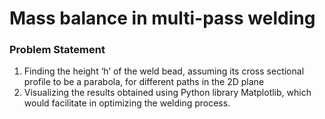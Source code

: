 # Mass balance in multi-pass welding

### Problem Statement
1. Finding the height ‘h’ of the weld bead, assuming its cross sectional profile to be a parabola, for different paths in the 2D plane 
2. Visualizing the results obtained using Python library Matplotlib, which would facilitate in optimizing the welding process.
